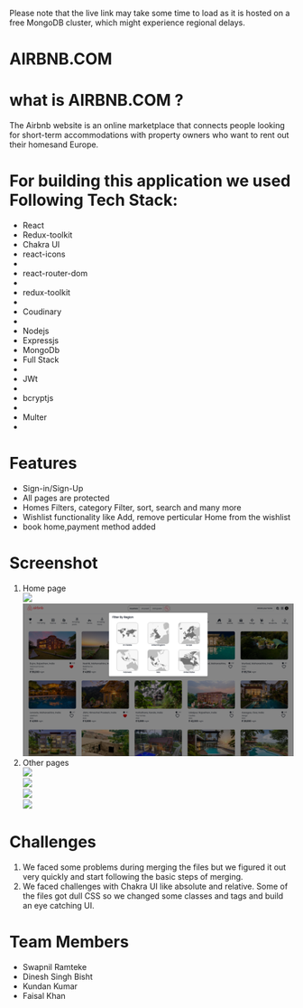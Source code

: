 <p>Please note that the live link may take some time to load as it is hosted on a free MongoDB cluster, which might experience regional delays.</p>

# AIRBNB.COM
# what is AIRBNB.COM ?
The Airbnb website is an online marketplace that connects people looking for short-term accommodations with property owners who want to rent out their homesand Europe.

# For building this application we used Following Tech Stack:
<ul>
<li>React</li>
<li>Redux-toolkit</li>
<li>Chakra UI</li>
<li>react-icons<li>
<li>react-router-dom<li>
<li>redux-toolkit<li>
<li>Coudinary<li>
<li>Nodejs</li>
<li>Expressjs</li>
<li>MongoDb</li>
<li>Full Stack<li>
<li>JWt<li>
<li>bcryptjs<li>
<li>Multer<li>
</ul>

# Features
<ul>
<li>Sign-in/Sign-Up</li>
<li>All pages are protected</li>
<li>Homes Filters, category Filter, sort, search and many more</li>
<li>Wishlist functionality like Add, remove perticular Home from the wishlist</li>
<li>book home,payment method added </li>
</ul>

# Screenshot 
<ol>
<li>Home page</li>
<div margin="auto" justifyContent="center" ><img src="https://user-images.githubusercontent.com/93369701/184952153-48eb1e80-d46f-458b-8e65-7e4c52d146db.png"/>
<div margin="auto" justifyContent="center" ><img src="https://github.com/swapnilpreet/Airbnb.com-Clone-/blob/main/images/Screenshot%20(96).png?raw=true"/>
 
<li>Other pages</li>
 <div margin="auto" justifyContent="center" ><img src="https://user-images.githubusercontent.com/93369701/184952101-f4943141-7db3-4f46-97c9-1398bda33db4.png"/>

 <div margin="auto" justifyContent="center" ><img src="https://user-images.githubusercontent.com/93369701/184952113-619e3bc2-a3ad-4534-a75d-0122bcbadafe.png"/>
 
  <div margin="auto" justifyContent="center" ><img src="https://user-images.githubusercontent.com/93369701/184952120-74e2421c-9698-44b5-9919-4e3bb8ccbbdf.png"/>
  
   <div margin="auto" justifyContent="center" ><img src="https://user-images.githubusercontent.com/93369701/184952131-f783e7c1-c7de-49ff-8012-d22e08ef14f7.png"/>
</ol>


# Challenges
<ol>
<li>We faced some problems during merging the files but we figured it out very quickly and start following the basic steps of merging.</li>
<li>We faced challenges with Chakra UI like absolute and relative. Some of the files got dull CSS so we changed some classes and tags and build an eye catching UI.</li>
</ol>
</ol>

# Team Members
<ul>
<li>Swapnil Ramteke</li>
<li>Dinesh Singh Bisht</li>
<li>Kundan Kumar</li>
<li>Faisal Khan</li>
</ul>
